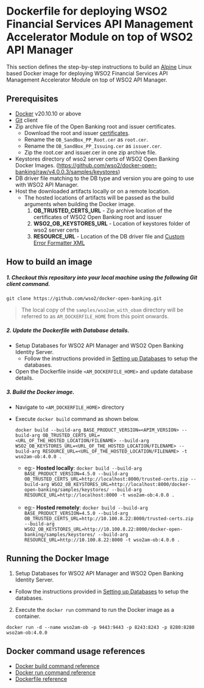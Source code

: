 # Dockerfile for deploying WSO2 Financial Services API Management Accelerator Module on top of WSO2 API Manager
This section defines the step-by-step instructions to build an [Alpine](https://hub.docker.com/_/alpine/) Linux based Docker image for deploying WSO2 Financial Services API Management Accelerator Module on top of WSO2 API Manager.

## Prerequisites

* [Docker](https://www.docker.com/get-docker) v20.10.10 or above
* [Git](https://git-scm.com/book/en/v2/Getting-Started-Installing-Git) client
* Zip archive file of the Open Banking root and issuer certificates. 
  - Download the root and issuer [certificates](https://openbanking.atlassian.net/wiki/spaces/DZ/pages/252018873/OB+Root+and+Issuing+Certificates+for+Sandbox).
  -  Rename the `OB_SandBox_PP_Root.cer` as `root.cer`.
  - Rename the `OB_SandBox_PP_Issuing.cer` as `issuer.cer`.
  - Zip the root.cer and issuer.cer in one zip archive file.
* Keystores directory of wso2 server certs of WSO2 Open Banking Docker Images. (https://github.com/wso2/docker-open-banking/raw/v4.0.0.3/samples/keystores)
* DB driver file matching to the DB type and version you are going to use with WSO2 API Manager.
* Host the downloaded artifacts locally or on a remote location.
  - The hosted locations of artifacts will be passed as the build arguments when building the Docker image.<br>
    1. **OB_TRUSTED_CERTS_URL** - Zip archive location of the certificates of WSO2 Open Banking root and issuer
    2. **WSO2_OB_KEYSTORES_URL** - Location of keystores folder of wso2 server certs
    3. **RESOURCE_URL** - Location of the DB driver file and [Custom Error Formatter XML](https://github.com/wso2/financial-services-apim-mediation-policies/blob/main/common/custom-error-formatter/customErrorFormatter.xml)
  
## How to build an image

##### 1. Checkout this repository into your local machine using the following Git client command.

```
git clone https://github.com/wso2/docker-open-banking.git
```
> The local copy of the `samples/wso2am_with_obam` directory will be referred to as `AM_DOCKERFILE_HOME` from this point onwards.

##### 2. Update the Dockerfile with Database details.

- Setup Databases for WSO2 API Manager and WSO2 Open Banking Identity Server.
  - Follow the instructions provided in [Setting up Databases](https://ob.docs.wso2.com/en/latest/install-and-setup/setting-up-databases/) to setup the databases.
- Open the Dockerfile inside `<AM_DOCKERFILE_HOME>` and update database details.

##### 3. Build the Docker image.

- Navigate to `<AM_DOCKERFILE_HOME>` directory
- Execute `docker build` command as shown below.
    ```
    docker build --build-arg BASE_PRODUCT_VERSION=<APIM_VERSION> --build-arg OB_TRUSTED_CERTS_URL=<URL_OF_THE_HOSTED_LOCATION/FILENAME> --build-arg WSO2_OB_KEYSTORES_URL=<URL_OF_THE_HOSTED_LOCATION/FILENAME> --build-arg RESOURCE_URL=<URL_OF_THE_HOSTED_LOCATION/FILENAME> -t wso2am-ob:4.0.0 .
    ```
    
    * eg:- **Hosted locally**: `docker build --build-arg BASE_PRODUCT_VERSION=4.5.0 --build-arg OB_TRUSTED_CERTS_URL=http://localhost:8000/trusted-certs.zip --build-arg WSO2_OB_KEYSTORES_URL=http://localhost:8000/docker-open-banking/samples/keystores/ --build-arg RESOURCE_URL=http://localhost:8000 -t wso2am-ob:4.0.0 .` <br><br>
    * eg:- **Hosted remotely**: `docker build --build-arg BASE_PRODUCT_VERSION=4.5.0 --build-arg OB_TRUSTED_CERTS_URL=http://10.100.8.22:8000/trusted-certs.zip --build-arg WSO2_OB_KEYSTORES_URL=http://10.100.8.22:8000/docker-open-banking/samples/keystores/ --build-arg RESOURCE_URL=http://10.100.8.22:8000 -t wso2am-ob:4.0.0 .`
  
## Running the Docker Image

1. Setup Databases for WSO2 API Manager and WSO2 Open Banking Identity Server.
- Follow the instructions provided in [Setting up Databases](https://ob.docs.wso2.com/en/latest/install-and-setup/setting-up-databases/) to setup the databases.

2. Execute the `docker run` command to run the Docker image as a container. 

```
docker run -d --name wso2am-ob -p 9443:9443 -p 8243:8243 -p 8280:8280 wso2am-ob:4.0.0
```

## Docker command usage references

* [Docker build command reference](https://docs.docker.com/engine/reference/commandline/build/)
* [Docker run command reference](https://docs.docker.com/engine/reference/run/)
* [Dockerfile reference](https://docs.docker.com/engine/reference/builder/)
